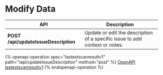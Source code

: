 # Modify Data

<table data-header-hidden data-full-width="true"><thead><tr><th>API</th><th>Description</th></tr></thead><tbody><tr><td><strong>POST /api/updateIssueDescription</strong></td><td>Update or edit the description of a specific issue to add context or notes.</td></tr></tbody></table>

{% openapi-operation spec="lastestscanresultv1" path="/api/updateIssueDescription" method="post" %}
[OpenAPI lastestscanresultv1](https://gitbook-x-prod-openapi.4401d86825a13bf607936cc3a9f3897a.r2.cloudflarestorage.com/raw/763b0381a96219df166afb4026ffb810d7225df22b0d32ca48eec701026175d4.json?X-Amz-Algorithm=AWS4-HMAC-SHA256&X-Amz-Content-Sha256=UNSIGNED-PAYLOAD&X-Amz-Credential=dce48141f43c0191a2ad043a6888781c%2F20250906%2Fauto%2Fs3%2Faws4_request&X-Amz-Date=20250906T051348Z&X-Amz-Expires=172800&X-Amz-Signature=755719321a6184e3e64e3f9a31cbf14433b363d3deff2dfce23b4d2bc6a4a8b4&X-Amz-SignedHeaders=host&x-amz-checksum-mode=ENABLED&x-id=GetObject)
{% endopenapi-operation %}
